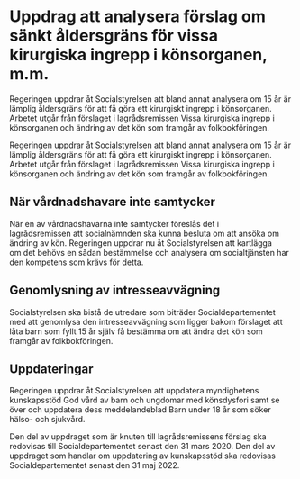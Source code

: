 # Uppdrag att analysera förslag om sänkt åldersgräns för vissa kirurgiska ingrepp i könsorganen, m.m.

Regeringen uppdrar åt Socialstyrelsen att bland annat analysera om 15 år är lämplig åldersgräns för att få göra ett kirurgiskt ingrepp i könsorganen. Arbetet utgår från förslaget i lagrådsremissen Vissa kirurgiska ingrepp i könsorganen och ändring av det kön som framgår av folkbokföringen.


Regeringen uppdrar åt Socialstyrelsen att bland annat analysera om 15 år är lämplig åldersgräns för att få göra ett kirurgiskt ingrepp i könsorganen. Arbetet utgår från förslaget i lagrådsremissen Vissa kirurgiska ingrepp i könsorganen och ändring av det kön som framgår av folkbokföringen.

## När vårdnadshavare inte samtycker

När en av vårdnadshavarna inte samtycker föreslås det i  lagrådsremissen att socialnämnden ska kunna besluta om att ansöka om ändring av kön. Regeringen uppdrar nu åt Socialstyrelsen att kartlägga om det behövs en sådan bestämmelse och analysera om socialtjänsten har den kompetens som krävs för detta.

## Genomlysning av intresseavvägning

Socialstyrelsen ska bistå de utredare som biträder Socialdepartementet med att genomlysa den intresseavvägning som ligger bakom förslaget att låta barn som fyllt 15 år själv få bestämma om att ändra det kön som framgår av folkbokföringen.

## Uppdateringar

Regeringen uppdrar åt Socialstyrelsen att uppdatera myndighetens kunskapsstöd God vård av barn och ungdomar med könsdysfori samt se över och uppdatera dess meddelandeblad Barn under 18 år som söker hälso- och sjukvård.

Den del av uppdraget som är knuten till lagrådsremissens förslag ska redovisas till Socialdepartementet senast den 31 mars 2020. Den del av uppdraget som handlar om uppdatering av kunskapsstöd ska redovisas Socialdepartementet senast den 31 maj 2022.
